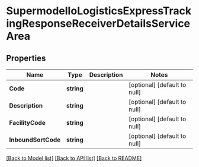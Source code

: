 # SupermodelIoLogisticsExpressTrackingResponseReceiverDetailsServiceArea

## Properties
Name | Type | Description | Notes
------------ | ------------- | ------------- | -------------
**Code** | **string** |  | [optional] [default to null]
**Description** | **string** |  | [optional] [default to null]
**FacilityCode** | **string** |  | [optional] [default to null]
**InboundSortCode** | **string** |  | [optional] [default to null]

[[Back to Model list]](../README.md#documentation-for-models) [[Back to API list]](../README.md#documentation-for-api-endpoints) [[Back to README]](../README.md)

